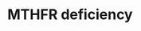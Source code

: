 ---
annotations:
- id: CL:0000128
  parent: animal cell
  type: Cell Type Ontology
  value: oligodendrocyte
- id: PW:0001693
  parent: regulatory pathway
  type: Pathway Ontology
  value: S-adenosylmethionine homeostasis pathway
- id: PW:0000013
  parent: disease pathway
  type: Pathway Ontology
  value: disease pathway
- id: PW:0001840
  parent: disease pathway
  type: Pathway Ontology
  value: hyperhomocysteinemia pathway
- id: PW:0000140
  parent: regulatory pathway
  type: Pathway Ontology
  value: folate metabolic pathway
- id: DOID:655
  parent: genetic disease
  type: Disease Ontology
  value: inherited metabolic disorder
- id: PW:0002343
  parent: disease pathway
  type: Pathway Ontology
  value: methylenetetrahydrofolate reductase deficiency pathway
authors:
- Jessev1993
- DeSl
- Egonw
- Khanspers
- IreneHemel
- Josienlandman
- MaintBot
- Fehrhart
communities:
- Diseases
- IEM
- RareDiseases
description: 'There are currently three hypothesis for demyelination in the Central
  Nervous System (CNS) of methylenetetrahydrofolate reductase (MTHFR) deficient patients.
  These three possible mechanisms are: inadequate methionine synthesis, a deficiency
  of S-adenosylmethionine or accumulation of toxic intermediates from the elevated
  levels of homocysteine. This pathway includes all three of these possible mechanisms.
  This pathway was inspired by Chapter 10 of the book of Blau(ISBN 3642403360 (978-3642403361))
  and the paper by Prasad et al. (2011, https://www.ncbi.nlm.nih.gov/pubmed/21778025).  For
  an overview of disorders related to folate metabolism and transport, please see
  [https://www.wikipathways.org/index.php/Pathway:WP4259].'
last-edited: 2021-11-30
ndex: 565bc14b-8b6a-11eb-9e72-0ac135e8bacf
organisms:
- Homo sapiens
redirect_from:
- /index.php/Pathway:WP4288
- /instance/WP4288
revision: null
schema-jsonld:
- '@context': https://schema.org/
  '@id': https://wikipathways.github.io/pathways/WP4288.html
  '@type': Dataset
  creator:
    '@type': Organization
    name: WikiPathways
  description: 'There are currently three hypothesis for demyelination in the Central
    Nervous System (CNS) of methylenetetrahydrofolate reductase (MTHFR) deficient
    patients. These three possible mechanisms are: inadequate methionine synthesis,
    a deficiency of S-adenosylmethionine or accumulation of toxic intermediates from
    the elevated levels of homocysteine. This pathway includes all three of these
    possible mechanisms. This pathway was inspired by Chapter 10 of the book of Blau(ISBN
    3642403360 (978-3642403361)) and the paper by Prasad et al. (2011, https://www.ncbi.nlm.nih.gov/pubmed/21778025).  For
    an overview of disorders related to folate metabolism and transport, please see
    [https://www.wikipathways.org/index.php/Pathway:WP4259].'
  keywords:
  - 5,10-Methylene-THF
  - 5-Methyl-THF
  - ASMT
  - Apoptosis
  - BADH
  - BHMT
  - Betaine aldehyde
  - CASP3
  - CASP9
  - CCT-alpha
  - CDP-choline
  - CHDH
  - CHPT-1
  - COMT
  - Ca2+
  - Ceramide
  - Choline
  - Choline kinase alpha
  - Cytochrome c
  - DAG
  - DNMT1
  - DNMT3A
  - DNMT3B
  - Dimethylglycine
  - EC 2.1.1.72
  - EC 2.1.1.79
  - EHMT1
  - EHMT2
  - 'Folate metabolism '
  - HNMT
  - Homocysteine
  - Homocysteine thiolactone
  - MTHFR
  - MetRS
  - Methionine
  - 'Myelin '
  - NMDA 1
  - NMDA 2A
  - NMDA 2D
  - Oxidative Damage
  - PEMT
  - PRMT
  - Phosphocholine
  - SAH
  - SAM
  - SGMS 1
  - '[Myelin basic protein]-N-methylarginine'
  - '[Myelin basic protein]-arginine'
  - and related disorders
  - betaine
  - components
  - phosphatidylcholine
  - phosphatidylethanolamine
  - reactive oxygen species
  - sphingomyelin
  license: CC0
  name: MTHFR deficiency
seo: CreativeWork
title: MTHFR deficiency
wpid: WP4288
---